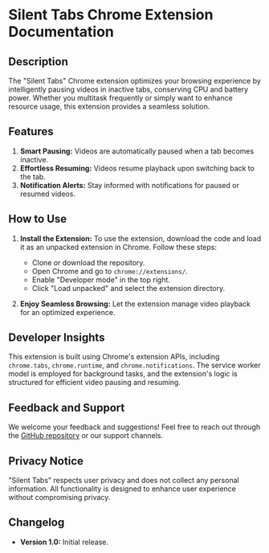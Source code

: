 # Silent Tabs Chrome Extension Documentation

## Description

The "Silent Tabs" Chrome extension optimizes your browsing experience by intelligently pausing videos in inactive tabs, conserving CPU and battery power. Whether you multitask frequently or simply want to enhance resource usage, this extension provides a seamless solution.

## Features

1. **Smart Pausing:** Videos are automatically paused when a tab becomes inactive.
2. **Effortless Resuming:** Videos resume playback upon switching back to the tab.
3. **Notification Alerts:** Stay informed with notifications for paused or resumed videos.

## How to Use

1. **Install the Extension:** To use the extension, download the code and load it as an unpacked extension in Chrome. Follow these steps:
   - Clone or download the repository.
   - Open Chrome and go to `chrome://extensions/`.
   - Enable "Developer mode" in the top right.
   - Click "Load unpacked" and select the extension directory.

2. **Enjoy Seamless Browsing:** Let the extension manage video playback for an optimized experience.

## Developer Insights

This extension is built using Chrome's extension APIs, including `chrome.tabs`, `chrome.runtime`, and `chrome.notifications`. The service worker model is employed for background tasks, and the extension's logic is structured for efficient video pausing and resuming.

## Feedback and Support

We welcome your feedback and suggestions! Feel free to reach out through the [GitHub repository](#insert-github-repo-link) or our support channels.

## Privacy Notice

"Silent Tabs" respects user privacy and does not collect any personal information. All functionality is designed to enhance user experience without compromising privacy.

## Changelog

- **Version 1.0:** Initial release.